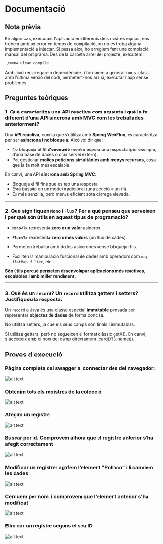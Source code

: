# Documentació
## Nota prèvia
En algun cas, executant l'aplicació en diferents dels nostres equips, ens trobem amb un error en temps de compilació, on no es troba alguna implementació a injectar. Si passa això, ho arreglem fent una complació manual del programa. Des de la carpeta arrel del projecte, executem:
```bash
./mvnw clean compile
```
Amb això recarregarem dependències, i tornarem a generar nous .class amb l'última versió del codi, permetent-nos ara si, executar l'app sense problemes.  

## Preguntes teòriques
### 1. Què caracteritza una API reactiva com aquesta i què la fa diferent d’una API síncrona amb MVC com les treballades anteriorment?
Una **API reactiva**, com la que s’utilitza amb **Spring WebFlux**, es caracteritza per ser **asíncrona i no bloqueja**. Això vol dir que:

- No bloqueja el **fil d'execució** mentre espera una resposta (per exemple, d’una base de dades o d’un servei extern).
- Pot gestionar **moltes peticions simultànies amb menys recursos**, cosa que la fa molt més escalable.

En canvi, una API **síncrona amb Spring MVC**:
- Bloqueja el fil fins que es rep una resposta.
- Està basada en un model tradicional (una petició = un fil).
- És més senzilla, però menys eficient sota càrrega elevada.
---

### 2. Què signifiquen `Mono` i `Flux`? Per a què penseu que serveixen i per què són útils en aquest tipus de programació?

- **`Mono<T>`** representa **zero o un valor** asíncron.
- **`Flux<T>`** representa **zero o més valors** (un flux de dades).

- Permeten treballar amb dades asíncrones sense bloquejar fils.
- Faciliten la manipulació funcional de dades amb operadors com `map`, `flatMap`, `filter`, etc.

**Són útils perquè permeten desenvolupar aplicacions més reactives, escalables i amb millor rendiment.**

---

### 3. Què és un `record`? Un `record` utilitza getters i setters? Justifiqueu la resposta.

Un `record` a Java és una classe especial **immutable** pensada per representar **objectes de dades** de forma concisa.

No utilitza setters, ja que els seus camps són finals i immutables.

Sí utilitza getters, però no segueixen el format clàssic getX(). En canvi, s'accedeix amb el nom del camp directament (cardDTO.name()).

## Proves d'execució
### Pàgina completa del swagger al connectar des del navegador:
![alt text](img/main.png)

### Obtenim tots els registres de la colecció
![alt text](img/findAll.png)

### Afegim un registre
![alt text](img/addCard.png)

### Buscar per id. Comprovem alhora que el registre anterior s'ha afegit correctament
![alt text](img/findId.png)

### Modificar un registre: agafem l'element "Pollaco" i li canviem les dades
![alt text](img/patch.png)

### Cerquem per nom, i comprovem que l'element anterior s'ha modificat
![alt text](img/findName.png)

### Eliminar un registre segons el seu ID
![alt text](img/delete.png)  


